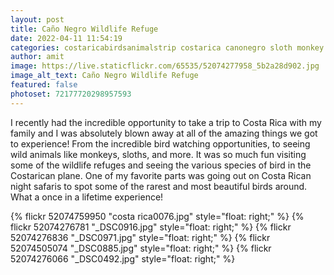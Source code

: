 ```yaml
---
layout: post
title: Caño Negro Wildlife Refuge 
date: 2022-04-11 11:54:19
categories: costaricabirdsanimalstrip costarica canonegro sloth monkey bird wildlife refuge
author: amit
image: https://live.staticflickr.com/65535/52074277958_5b2a28d902.jpg
image_alt_text: Caño Negro Wildlife Refuge 
featured: false
photoset: 72177720298957593
---
```



I recently had the incredible opportunity to take a trip to Costa Rica with my family and I was absolutely blown away at all of the amazing things we got to experience! From the incredible bird watching opportunities, to seeing wild animals like monkeys, sloths, and more. It was so much fun visiting some of the wildlife refuges and seeing the various species of bird in the Costarican plane. One of my favorite parts was going out on Costa Rican night safaris to spot some of the rarest and most beautiful birds around. What a once in a lifetime experience!

{% 
  flickr 52074759950 "costa rica0076.jpg" style="float: right;"
   %}
{% 
  flickr 52074276781 "_DSC0916.jpg" style="float: right;"
   %}
{% 
  flickr 52074276836 "_DSC0971.jpg" style="float: right;"
   %}
{% 
  flickr 52074505074 "_DSC0885.jpg" style="float: right;"
   %}
{% 
  flickr 52074276066 "_DSC0492.jpg" style="float: right;"
   %}

  
